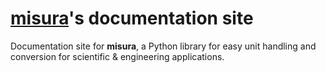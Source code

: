 # [**misura**](https://github.com/diantonioandrea/misura)'s documentation site

Documentation site for **misura**, a Python library for easy unit handling and conversion for scientific & engineering applications.
